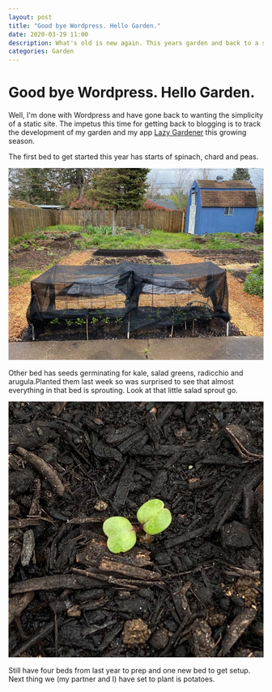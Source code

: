 ```yaml
---
layout: post
title: "Good bye Wordpress. Hello Garden."
date: 2020-03-29 11:00
description: What's old is new again. This years garden and back to a static site.
categories: Garden	
---
```


# Good bye Wordpress. Hello Garden.

Well, I'm done with Wordpress and have gone back to wanting the simplicity of a static site. The impetus this time for getting back to blogging is to track the development of my garden and my app [Lazy Gardener](https://apps.apple.com/us/app/lazy-gardener/id1183003518) this growing season. 

The first bed to get started this year has starts of spinach, chard and peas.

[![Spinach bed](/assets/images/good-bye-wordpress-hello-garden/spinachBed_article.jpg)](/assets/images/good-bye-wordpress-hello-garden/spinachBed.png)

Other bed has seeds germinating for kale, salad greens, radicchio and arugula.Planted them last week so was surprised to see that almost everything in that bed is sprouting. Look at that little salad sprout go.

[![Salad sprout](/assets/images/good-bye-wordpress-hello-garden/saladSprout_article.jpg)](/assets/images/good-bye-wordpress-hello-garden/saladSprout.png)

Still have four beds from last year to prep and one new bed to get setup. Next thing we (my partner and I) have set to plant is potatoes. 
